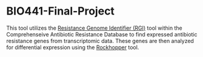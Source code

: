 # BIO441-Final-Project
This tool utilizes the [Resistance Genome Identifier (RGI)](https://card.mcmaster.ca/analyze/rgi) tool within the Comprehenseive Antibiotic Resistance Database to find expressed antibiotic resistance genes from transcriptomic data. These genes are then analyzed for differential expression using the [Rockhopper](https://cs.wellesley.edu/~btjaden/Rockhopper/) tool.
